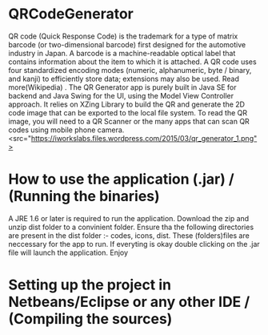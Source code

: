 # QRCodeGenerator
QR code (Quick Response Code) is the trademark for a type of matrix barcode (or two-dimensional barcode) first designed for the automotive industry in Japan. A barcode is a machine-readable optical label that contains information about the item to which it is attached. A QR code uses four standardized encoding modes (numeric, alphanumeric, byte / binary, and kanji) to efficiently store data; extensions may also be used. Read more(Wikipedia) .
The QR Generator app is purely built in Java SE for backend and Java Swing for the UI, using the Model View Controller approach. It relies on XZing Library to build the QR and generate the 2D code image that can be exported to the local file system. To read the QR image, you will need to a QR Scanner or the many apps that can scan QR codes using mobile phone camera.
<src="https://iworkslabs.files.wordpress.com/2015/03/qr_generator_1.png">
# How to use the application (.jar) / (Running the binaries)
A JRE 1.6 or later is required to run the application. Download the zip and unzip dist folder to a convinient folder. Ensure tha the following directories are present in the dist folder :- codes, icons, dist. These (folders)files are  neccessary for the app to run. If everyting is okay double clicking on the .jar file will launch the application. Enjoy
# Setting up the project in Netbeans/Eclipse or any other IDE / (Compiling the sources)



